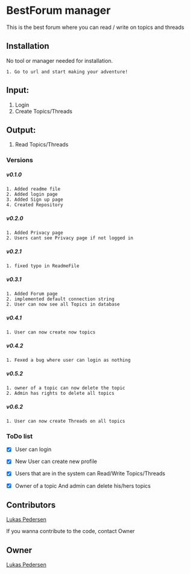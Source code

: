 ﻿# BestForum manager
This is the best forum where you can read / write on topics and threads


## Installation

No tool or manager needed for installation.

```
1. Go to url and start making your adventure!
```
## Input:
1. Login
2. Create Topics/Threads
## Output:
1. Read Topics/Threads

### Versions
##### v0.1.0
```
1. Added readme file
2. Added login page
3. Added Sign up page
4. Created Repository
```
##### v0.2.0
```
1. Added Privacy page
2. Users cant see Privacy page if not logged in
```
##### v0.2.1
```
1. fixed typo in ReadmeFile
```
##### v0.3.1
```
1. Added Forum page
2. implemented default connection string
2. User can now see all Topics in database
```
##### v0.4.1
```
1. User can now create now topics
```
##### v0.4.2
```
1. Fexed a bug where user can login as nothing
```
##### v0.5.2
```
1. owner of a topic can now delete the topic
2. Admin has rights to delete all topics
```
##### v0.6.2
```
1. User can now create Threads on all topics
```
### ToDo list
- [x] User can login
- [x] New User can create new profile
- [x] Users that are in the system can Read/Write Topics/Threads
- [X] Owner of a topic And admin can delete his/hers topics


## Contributors
[Lukas Pedersen](https://https://github.com/LukasPedersen)


If you wanna contribute to the code, contact Owner
## Owner
[Lukas Pedersen](https://https://github.com/LukasPedersen)